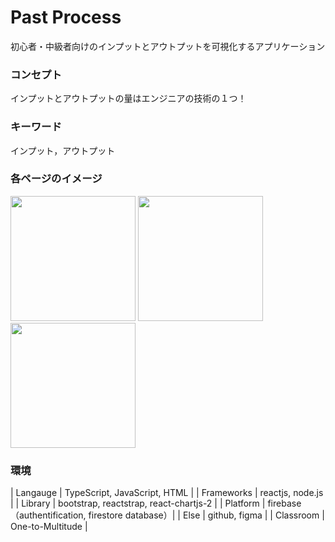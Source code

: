 # Past Process
初心者・中級者向けのインプットとアウトプットを可視化するアプリケーション

### コンセプト
インプットとアウトプットの量はエンジニアの技術の１つ！

### キーワード
インプット，アウトプット

### 各ページのイメージ
<img src="https://github.com/jin237/past_process/blob/main/demo/LoginPage.jpeg" width=200px>
<img src="https://github.com/jin237/past_process/blob/main/demo/MainPage1.jpeg" width=200px>
<img src="https://github.com/jin237/past_process/blob/main/demo/MainPage2.jpeg" width=200px>


### 環境
| Langauge | TypeScript, JavaScript, HTML |
| Frameworks | reactjs, node.js |
| Library | bootstrap, reactstrap, react-chartjs-2 |
| Platform | firebase（authentification, firestore database）|
| Else | github, figma |
| Classroom | One-to-Multitude |


